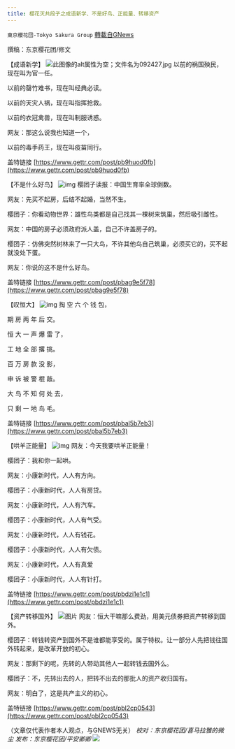 ```yaml
---
title: 樱花灭共段子之成语新学、不是好鸟、正能量、转移资产
---
```

`東京櫻花団-Tokyo Sakura Group` [轉載自GNews](https://gnews.org/zh-hans/1551306/)

撰稿：东京樱花团/修文

【成语新学】
![此图像的alt属性为空；文件名为092427.jpg](https://assets.gnews.org/wp-content/uploads/2021/09/092427.jpg)
以前的祸国殃民，现在叫为官一任。

以前的罄竹难书，现在叫经典必读。

以前的天灾人祸，现在叫指挥抢救。

以前的衣冠禽兽，现在叫制服诱惑。

网友：那这么说我也知道一个，

以前的毒手药王，现在叫疫苗同行。

盖特链接 [https://www.gettr.com/post/pb9huod0fb](https://www.gettr.com/post/pb9huod0fb)

【不是什么好鸟】
![img](https://media.gettr.com/group13/getter/2021/09/16/12/551ae17e-9b43-ca89-ee16-39ffb018a2a7/d0ce25054673a05e11eb2086a9270759.jpg)
樱团子读报：中国生育率全球倒数。

网友：先买不起房，后结不起婚，当然不生。

樱团子：你看动物世界：雄性鸟类都是自己找其一棵树来筑巢，然后吸引雌性。

网友：中国的房子必须政府派人盖，自己不许盖房子的。

樱团子：仿佛突然树林来了一只大鸟，不许其他鸟自己筑巢，必须买它的，买不起就没处下蛋。

网友：你说的这不是什么好鸟。

盖特链接 [https://www.gettr.com/post/pbag9e5f78](https://www.gettr.com/post/pbag9e5f78)

【叹恒大】
![img](https://media.gettr.com/group8/getter/2021/09/16/15/cdf52664-9dd9-832b-0513-70db31abbc93/ef71770b8edc591e7f7d0be1ea85c9af.jpg)
掏 空 六 个 钱 包，

期 房 两 年 后 交。

恒 大 一 声 爆 雷 了，

工 地 全 部 撂 挑。

百 万 房 款 没 影，

申 诉 被 警 棍 敲。

大 鸟 不 知 何 处 去，

只 剩 一 地 鸟 毛。

盖特链接 [https://www.gettr.com/post/pbal5b7eb3](https://www.gettr.com/post/pbal5b7eb3)

【哄羊正能量】
![img](https://media.gettr.com/group19/getter/2021/09/17/12/40671d69-fb78-f492-843a-b192bafa1ad0/3253289d889ce96e3cad9385b0efbe78.jpg)
网友：今天我要哄羊正能量！

樱团子：我和你一起哄。

网友：小康新时代，人人有方向。

樱团子：小康新时代，人人有房贷。

网友：小康新时代，人人有汽车。

樱团子：小康新时代，人人有气受。

网友：小康新时代，人人有钱花。

樱团子：小康新时代，人人有欠债。

网友：小康新时代，人人有真爱

樱团子：小康新时代，人人有针打。

盖特链接 [https://www.gettr.com/post/pbdzi1e1c1](https://www.gettr.com/post/pbdzi1e1c1)

【资产转移国外】
![图片](https://media.gettr.com/group25/default/20210919/06/19/c8a11213-658f-c970-4cea-786942389427/ec35e25580e65a418c275146c2493bed.jpg)
网友：恒大干嘛那么费劲，用美元债券把资产转移到国外。

樱团子：转钱转资产到国外不是谁都能享受的。属于特权。让一部分人先把钱往国外转起来，是改革开放的初心。

网友：那剩下的呢，先转的人带动其他人一起转钱去国外么。

樱团子：不，先转出去的人，把转不出去的那批人的资产收归国有。

网友：明白了，这是共产主义的初心。

盖特链接 [https://www.gettr.com/post/pbl2cp0543](https://www.gettr.com/post/pbl2cp0543)

（文章仅代表作者本人观点，与GNEWS无关）
*校对：东京樱花团/喜马拉雅的微尘
发布：东京樱花团/平安卿卿*
![](https://assets.gnews.org/wp-content/uploads/2021/09/image0-1-18.jpg)
